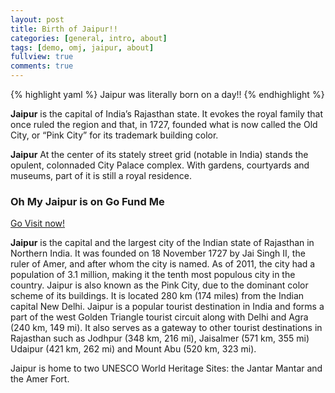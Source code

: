 ```yaml
---
layout: post
title: Birth of Jaipur!!
categories: [general, intro, about]
tags: [demo, omj, jaipur, about]
fullview: true
comments: true
---
```


{% highlight yaml %}
Jaipur was literally born on a day!!
{% endhighlight %}

**Jaipur** is the capital of India’s Rajasthan state. It evokes the royal family that once ruled the region and that, in 1727, founded what is now called the Old City, or “Pink City” for its trademark building color.

**Jaipur** At the center of its stately street grid (notable in India) stands the opulent, colonnaded City Palace complex. With gardens, courtyards and museums, part of it is still a royal residence.

### Oh My Jaipur is on Go Fund Me

<a class="btn btn-default" href="https://ohmyjaipur.com/">Go Visit now!</a>

**Jaipur** is the capital and the largest city of the Indian state of Rajasthan in Northern India. It was founded on 18 November 1727 by Jai Singh II, the ruler of Amer, and after whom the city is named. As of 2011, the city had a population of 3.1 million, making it the tenth most populous city in the country. Jaipur is also known as the Pink City, due to the dominant color scheme of its buildings. It is located 280 km (174 miles) from the Indian capital New Delhi. Jaipur is a popular tourist destination in India and forms a part of the west Golden Triangle tourist circuit along with Delhi and Agra (240 km, 149 mi). It also serves as a gateway to other tourist destinations in Rajasthan such as Jodhpur (348 km, 216 mi), Jaisalmer (571 km, 355 mi) Udaipur (421 km, 262 mi) and Mount Abu (520 km, 323 mi).

Jaipur is home to two UNESCO World Heritage Sites: the Jantar Mantar and the Amer Fort.